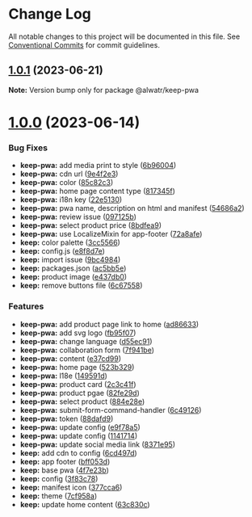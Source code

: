 # Change Log

All notable changes to this project will be documented in this file.
See [Conventional Commits](https://conventionalcommits.org) for commit guidelines.

## [1.0.1](https://github.com/AliMD/alwatr/compare/v1.0.0...v1.0.1) (2023-06-21)

**Note:** Version bump only for package @alwatr/keep-pwa

# [1.0.0](https://github.com/AliMD/alwatr/compare/v0.32.0...v1.0.0) (2023-06-14)

### Bug Fixes

- **keep-pwa:** add media print to style ([6b96004](https://github.com/AliMD/alwatr/commit/6b96004319c40e3473ead569dd2801494ec92f75))
- **keep-pwa:** cdn url ([9e4f2e3](https://github.com/AliMD/alwatr/commit/9e4f2e34fa1041b276494ef928fc78aa5fa1f42d))
- **keep-pwa:** color ([85c82c3](https://github.com/AliMD/alwatr/commit/85c82c3e83df29000645fcdfcb2a921b2ea525b5))
- **keep-pwa:** home page content type ([817345f](https://github.com/AliMD/alwatr/commit/817345fd8e5317508083171db945900ff641fe47))
- **keep-pwa:** i18n key ([22e5130](https://github.com/AliMD/alwatr/commit/22e5130a08e747592163c7ca1702e6d1cc49ae87))
- **keep-pwa:** pwa name, description on html and manifest ([54686a2](https://github.com/AliMD/alwatr/commit/54686a270ae741db0654712453df885d2334bae9))
- **keep-pwa:** review issue ([097125b](https://github.com/AliMD/alwatr/commit/097125b3cb25747b497dc69c9af59e5e7138d3c8))
- **keep-pwa:** select product price ([8bdfea9](https://github.com/AliMD/alwatr/commit/8bdfea96e8279cdabd0f5f375ffa22222446e903))
- **keep-pwa:** use LocalizeMixin for app-footer ([72a8afe](https://github.com/AliMD/alwatr/commit/72a8afe4df7bc8a3716953eba62fd9751dd1d3ca))
- **keep:** color palette ([3cc5566](https://github.com/AliMD/alwatr/commit/3cc5566ffdd849fe930eb85b5be05bf0e75771af))
- **keep:** config.js ([e8f8d7e](https://github.com/AliMD/alwatr/commit/e8f8d7edb0e7ffd1adb41d5ff8a6131ceb0e99a5))
- **keep:** import issue ([9bc4984](https://github.com/AliMD/alwatr/commit/9bc4984e36827582b2785254478cc2f1aed8cca4))
- **keep:** packages.json ([ac5bb5e](https://github.com/AliMD/alwatr/commit/ac5bb5e2ed3051e5fd0c12d725c0bee502f094a5))
- **keep:** product image ([e437db0](https://github.com/AliMD/alwatr/commit/e437db0dcb9966d9975711c88dc572b0921dbf25))
- **keep:** remove buttons file ([6c67558](https://github.com/AliMD/alwatr/commit/6c675583ebc3fabb3753a29e70486bf933d6393b))

### Features

- **keep-pwa:** add product page link to home ([ad86633](https://github.com/AliMD/alwatr/commit/ad8663326f71c53544497ad1182b6e265b911ea1))
- **keep-pwa:** add svg logo ([fb95f07](https://github.com/AliMD/alwatr/commit/fb95f076ff358f62733d9654c96862718d6c8b7c))
- **keep-pwa:** change language ([d55ec91](https://github.com/AliMD/alwatr/commit/d55ec912aa6be5a3434998c1b14d4057222cf081))
- **keep-pwa:** collaboration form ([7f941be](https://github.com/AliMD/alwatr/commit/7f941be801f2860b867e7207575bda03f68faea8))
- **keep-pwa:** content ([e37cd99](https://github.com/AliMD/alwatr/commit/e37cd9945cac3e4376bcc3de41dc2ecea2a091ff))
- **keep-pwa:** home page ([523b329](https://github.com/AliMD/alwatr/commit/523b32949ec0bbec3d824484056dcfdd5d03b608))
- **keep-pwa:** l18e ([149591d](https://github.com/AliMD/alwatr/commit/149591ded37ef5976fd128e6db615fd12eeb816e))
- **keep-pwa:** product card ([2c3c41f](https://github.com/AliMD/alwatr/commit/2c3c41f848e608a1d8ed23a07fa11fc21ee0d109))
- **keep-pwa:** product pgae ([82fe29d](https://github.com/AliMD/alwatr/commit/82fe29de016ce5a1d5ffdff3dc4d4c655e2b71c2))
- **keep-pwa:** select product ([884e28e](https://github.com/AliMD/alwatr/commit/884e28e5d7684a79f69b7170c10401a179d6ad69))
- **keep-pwa:** submit-form-command-handler ([6c49126](https://github.com/AliMD/alwatr/commit/6c491265b6b3e0407c2796af9c7173cc6e13f090))
- **keep-pwa:** token ([88dafd9](https://github.com/AliMD/alwatr/commit/88dafd91817bbf8953c270d495a5cc68e523c294))
- **keep-pwa:** update config ([e9f78a5](https://github.com/AliMD/alwatr/commit/e9f78a5dd21ec31b70d6f213eb5b4f490f886f17))
- **keep-pwa:** update config ([1141714](https://github.com/AliMD/alwatr/commit/1141714676fab0b3dd9675d178397c47883a8097))
- **keep-pwa:** update social media link ([8371e95](https://github.com/AliMD/alwatr/commit/8371e95838c7f41857b502d359ee9b5bdfd6a07a))
- **keep:** add cdn to config ([6cd497d](https://github.com/AliMD/alwatr/commit/6cd497d845b92d9ff285db8d4d032fee125eda66))
- **keep:** app footer ([bff053d](https://github.com/AliMD/alwatr/commit/bff053dcbc00f2d5a1d46c9745987d06192e079b))
- **keep:** base pwa ([4f7e23b](https://github.com/AliMD/alwatr/commit/4f7e23b67fef391b0a842e4b521ef90e0f2ea2cd))
- **keep:** config ([3f83c78](https://github.com/AliMD/alwatr/commit/3f83c787a5564a7502ea39215ca88d797a49c092))
- **keep:** manifest icon ([377cca6](https://github.com/AliMD/alwatr/commit/377cca6aa9a236a4fc64a69c8f92e8820c7069fe))
- **keep:** theme ([7cf958a](https://github.com/AliMD/alwatr/commit/7cf958a9c17aefde8ba52fb24c5db0b7d0243434))
- **keep:** update home content ([63c830c](https://github.com/AliMD/alwatr/commit/63c830c170f537274c9d3ef3873f6b743645c8f0))
